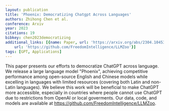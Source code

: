 ```yaml
---
layout: publication
title: 'Phoenix: Democratizing Chatgpt Across Languages'
authors: Zhihong Chen et al.
conference: Arxiv
year: 2023
citations: 19
bibkey: chen2023democratizing
additional_links: [{name: Paper, url: 'https://arxiv.org/abs/2304.10453'}, {name: Code,
    url: 'https://github.com/FreedomIntelligence/LLMZoo'}]
tags: [GPT, Applications]
---
```

This paper presents our efforts to democratize ChatGPT across language. We
release a large language model "Phoenix", achieving competitive performance
among open-source English and Chinese models while excelling in languages with
limited resources (covering both Latin and non-Latin languages). We believe
this work will be beneficial to make ChatGPT more accessible, especially in
countries where people cannot use ChatGPT due to restrictions from OpenAI or
local goverments. Our data, code, and models are available at
https://github.com/FreedomIntelligence/LLMZoo.